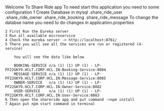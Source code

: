 Welcome To Share Ride app
To need start this application you need to some configuration
	1 Create Database in mysql
		.share_ride_user
		.share_ride_owner
		.share_ride_booking
		.share_ride_message
	To change  the databse name you need to do changes in application.properties

	2 First Run the Eureka server
	3 Run all available microservice
	4 Check the eureka server -> http://localhost:8761/
	5 There you will see all the services are run or registered (4-service)
		
		You will see the data like below

		BOOKING-SERVICE	n/a (1)	(1)	UP (1) - LP-PF22GKY9.HCLT.CORP.HCL.IN:Booking-Service:8084
		MESSAGE-SERVICE	n/a (1)	(1)	UP (1) - LP-PF22GKY9.HCLT.CORP.HCL.IN:Message-Service:8085
		OWNER-SERVICE	n/a (1)	(1)	UP (1) - LP-PF22GKY9.HCLT.CORP.HCL.IN:Owner-Service:8082
		USER-SERVICE	n/a (1)	(1)	UP (1) - LP-PF22GKY9.HCLT.CORP.HCL.IN:User-Service:8083
	6 Then open the shareride app and put command ->npm install 
	7 Again put npm start command in terminal